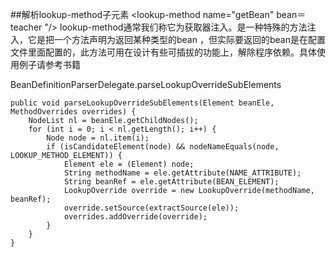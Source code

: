 ##解析lookup-method子元素
<bean id="getBeanTest" class="test.lookup.app.GetBeanTest">
    <lookup-method name="getBean" bean＝teacher "/>
</bean>
<bean id="teacher" class="test.lookup.bean.Teacher" />
lookup-method通常我们称它为获取器注入。是一种特殊的方法注入，它是把一个方法声明为返回某种类型的bean ，但实际要返回的bean是在配置文件里面配置的，此方法可用在设计有些可插拔的功能上，解除程序依赖。具体使用例子请参考书籍

BeanDefinitionParserDelegate.parseLookupOverrideSubElements

```
public void parseLookupOverrideSubElements(Element beanEle, MethodOverrides overrides) {
    NodeList nl = beanEle.getChildNodes();
    for (int i = 0; i < nl.getLength(); i++) {
        Node node = nl.item(i);
        if (isCandidateElement(node) && nodeNameEquals(node, LOOKUP_METHOD_ELEMENT)) {
            Element ele = (Element) node;
            String methodName = ele.getAttribute(NAME_ATTRIBUTE);
            String beanRef = ele.getAttribute(BEAN_ELEMENT);
            LookupOverride override = new LookupOverride(methodName, beanRef);
            override.setSource(extractSource(ele));
            overrides.addOverride(override);
        }
    }
}
```
